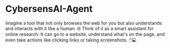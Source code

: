 # CybersensAI-Agent
Imagine a tool that not only browses the web for you but also understands and interacts with it like a human. 🌐 Think of it as a smart assistant for online research: It can go to a website, understand what's on the page, and even take actions like clicking links or taking screenshots. 🖱️💻
